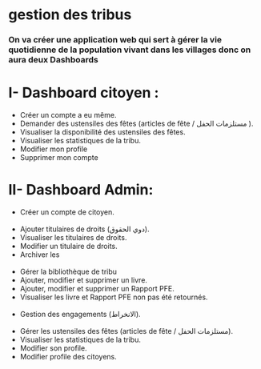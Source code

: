 # gestion des tribus


### On va créer une application web qui sert à gérer la vie quotidienne de la population vivant dans les villages donc on aura deux Dashboards 
	
<h1><b> I- Dashboard citoyen :</b></h1>
<ul>
	<li>Créer un compte a eu même.</li>
	<li>Demander des ustensiles des fêtes (articles de fête / مستلزمات الحفل ).</li>
	<li>Visualiser la disponibilité des ustensiles des fêtes.</li>
	<li>Visualiser les statistiques de la tribu.</li>
	<li>Modifier mon profile</li>
	<li>Supprimer mon compte</li>
</ul>
<h1><b> II- Dashboard Admin: </b></h1>
 <ul>
	<li>Créer un compte de citoyen.</li>
<br>
	<li>Ajouter titulaires de droits (دوي الحقوق).</li>
	<li>Visualiser les titulaires de droits.</li>
	<li>Modifier un titulaire de droits.</li>
	<li>Archiver  les</li>
<br>
	<li>Gérer la bibliothèque de tribu</li>
	<li>Ajouter, modifier et supprimer un livre.</li>
	<li>Ajouter, modifier et supprimer un Rapport PFE.</li>
	<li>Visualiser les livre et Rapport PFE non pas été retournés.</li>
<br>
	<li>Gestion des engagements (الانخراط).</li>
<br>
	<li>Gérer les ustensiles des fêtes (articles de fête / مستلزمات الحفل).</li>
	<li>Visualiser les statistiques de la tribu.</li>
	<li>Modifier son profile.</li>
	<li>Modifier profile des citoyens.</li>
</ul>
